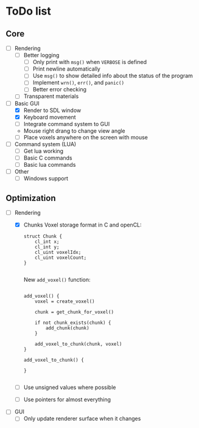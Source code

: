 # ToDo list

## Core

* [ ] Rendering
  * [ ] Better logging
    * [ ] Only print with `msg()` when `VERBOSE` is defined
    * [ ] Print newline automatically
    * [ ] Use `msg()` to show detailed info about the status of the program
    * [ ] Implement `wrn()`, `err()`, and `panic()`
    * [ ] Better error checking
  * [ ] Transparent materials
* [ ] Basic GUI
  * [x] Render to SDL window
  * [x] Keyboard movement
  * [ ] Integrate command system to GUI
  * Mouse right drang to change view angle
  * [ ] Place voxels anywhere on the screen with mouse
* [ ] Command system (LUA)
  * [ ] Get lua working
  * [ ] Basic C commands
  * [ ] Basic lua commands
* [ ] Other
  * [ ] Windows support

## Optimization

* [ ] Rendering
  * [x] Chunks Voxel storage format in C and openCL:

    ```
    struct Chunk {
    	cl_int x;
    	cl_int y;
    	cl_uint voxelIdx;
    	cl_uint voxelCount;
    }
    
    
    ```

    New `add_voxel()` function:

    ```
    
    add_voxel() {
    	voxel = create_voxel()
    
    	chunk = get_chunk_for_voxel()
    
    	if not chunk_exists(chunk) {
    		add_chunk(chunk)
    	}
    
    	add_voxel_to_chunk(chunk, voxel)
    }
    
    add_voxel_to_chunk() {
    	
    }
    
    
    ```
  * [ ] Use unsigned values where possible
  * [ ] Use pointers for almost everything
* [ ] GUI
  * [ ] Only update renderer surface when it changes